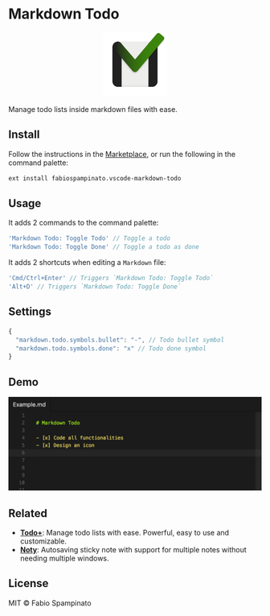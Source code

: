 # Markdown Todo

<p align="center">
	<img src="https://raw.githubusercontent.com/fabiospampinato/vscode-markdown-todo/master/resources/logo-128x128.png" alt="Logo">
</p>

Manage todo lists inside markdown files with ease.

## Install

Follow the instructions in the [Marketplace](https://marketplace.visualstudio.com/items?itemName=fabiospampinato.vscode-markdown-todo), or run the following in the command palette:

```sh
ext install fabiospampinato.vscode-markdown-todo
```

## Usage

It adds 2 commands to the command palette:

```js
'Markdown Todo: Toggle Todo' // Toggle a todo
'Markdown Todo: Toggle Done' // Toggle a todo as done
```

It adds 2 shortcuts when editing a `Markdown` file:

```js
'Cmd/Ctrl+Enter' // Triggers `Markdown Todo: Toggle Todo`
'Alt+D' // Triggers `Markdown Todo: Toggle Done`
```

## Settings

```js
{
  "markdown.todo.symbols.bullet": "-", // Todo bullet symbol
  "markdown.todo.symbols.done": "x" // Todo done symbol
}
```

## Demo

![Demo](resources/demo.gif)

## Related

- **[Todo+](https://marketplace.visualstudio.com/items?itemName=fabiospampinato.vscode-todo-plus)**: Manage todo lists with ease. Powerful, easy to use and customizable.
- **[Noty](https://github.com/fabiospampinato/noty)**: Autosaving sticky note with support for multiple notes without needing multiple windows.

## License

MIT © Fabio Spampinato
